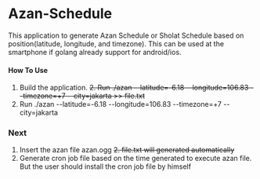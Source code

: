 # Azan-Schedule

This application to generate Azan Schedule or Sholat Schedule based on position(latitude, longitude, and timezone). This can be used at the smartphone if golang already support for android/ios.

#### How To Use
 1. Build the application.
 ~~2. Run ./azan --latitude=-6.18 --longitude=106.83 --timezone=+7 --city=jakarta >> file.txt~~
 2. Run ./azan --latitude=-6.18 --longitude=106.83 --timezone=+7 --city=jakarta

### Next
1. Insert the azan file azan.ogg
~~2. file.txt will generated automatically~~
3. Generate cron job file based on the time generated to execute azan file. But the user should install the cron job file by himself
